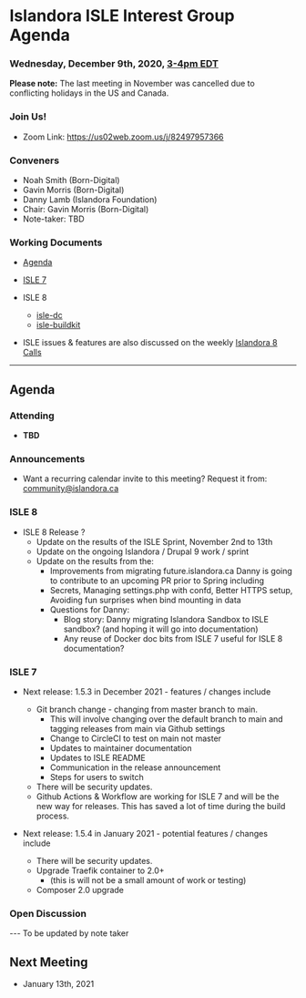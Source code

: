 # Islandora ISLE Interest Group Agenda
### Wednesday, December 9th, 2020, [3-4pm EDT](http://www.thetimezoneconverter.com/?t=1%20pm&tz=Toronto&)

**Please note:** The last meeting in November was cancelled due to conflicting holidays in the US and Canada.

### Join Us!
* Zoom Link: https://us02web.zoom.us/j/82497957366

### Conveners
* Noah Smith (Born-Digital)
* Gavin Morris (Born-Digital)
* Danny Lamb (Islandora Foundation)
* Chair: Gavin Morris (Born-Digital)
* Note-taker: TBD

### Working Documents

* [Agenda](https://docs.google.com/document/d/1QZH-JFfroIA8NUFJu2NDwbmKV6ygCY7SjW001g8FeOU/edit#heading=h.7830nr7tkzrn)

* [ISLE 7](https://github.com/Islandora-Collaboration-Group/ISLE)

* ISLE 8
  * [isle-dc](https://github.com/Islandora-Devops/isle-dc)
  * [isle-buildkit](https://github.com/Islandora-Devops/isle-buildkit)

* ISLE issues & features are also discussed on the weekly [Islandora 8 Calls](https://github.com/Islandora/documentation/wiki/2020)

---

## Agenda

### Attending

* **TBD**

### Announcements

* Want a recurring calendar invite to this meeting? Request it from: [community@islandora.ca](mailto:community@islandora.ca)

### ISLE 8

* ISLE 8 Release ?
  * Update on the results of the ISLE Sprint, November 2nd to 13th
  * Update on the ongoing Islandora / Drupal 9 work / sprint
  * Update on the results from the:
    * Improvements from migrating future.islandora.ca Danny is going to contribute to an upcoming PR prior to Spring including
    * Secrets, Managing settings.php with confd, Better HTTPS setup, Avoiding fun surprises when bind mounting in data
    * Questions for Danny:
      * Blog story: Danny migrating Islandora Sandbox to ISLE sandbox? (and hoping it will go into documentation)
      * Any reuse of Docker doc bits from ISLE 7 useful for ISLE 8 documentation?

### ISLE 7

* Next release: 1.5.3 in December 2021 - features / changes include
  * Git branch change - changing from master branch to main.
    * This will involve changing over the default branch to main and tagging releases from main via Github settings
    * Change to CircleCI to test on main not master
    * Updates to maintainer documentation
    * Updates to ISLE README
    * Communication in the release announcement
    * Steps for users to switch
  * There will be security updates.
  * Github Actions & Workflow are working for ISLE 7 and will be the new way for releases. This has saved a lot of time during the build process.
  
* Next release: 1.5.4 in January 2021 - potential features / changes include
  * There will be security updates.
  * Upgrade Traefik container to 2.0+
    * (this is will not be a small amount of work or testing)
  * Composer 2.0 upgrade

### Open Discussion

--- To be updated by note taker

## Next Meeting

* January 13th, 2021
